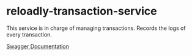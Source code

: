 # reloadly-transaction-service

This service is in charge of managing transactions. Records the logs of every transaction.

[Swagger Documentation](https://reloadly-transaction-service.herokuapp.com/swagger-ui.html#/)
